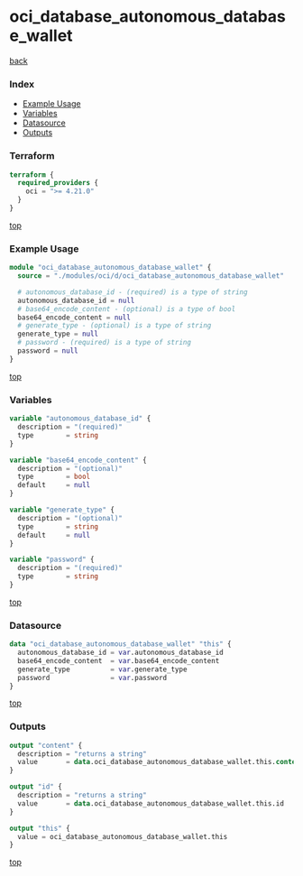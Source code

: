 # oci_database_autonomous_database_wallet

[back](../oci.md)

### Index

- [Example Usage](#example-usage)
- [Variables](#variables)
- [Datasource](#datasource)
- [Outputs](#outputs)

### Terraform

```terraform
terraform {
  required_providers {
    oci = ">= 4.21.0"
  }
}
```

[top](#index)

### Example Usage

```terraform
module "oci_database_autonomous_database_wallet" {
  source = "./modules/oci/d/oci_database_autonomous_database_wallet"

  # autonomous_database_id - (required) is a type of string
  autonomous_database_id = null
  # base64_encode_content - (optional) is a type of bool
  base64_encode_content = null
  # generate_type - (optional) is a type of string
  generate_type = null
  # password - (required) is a type of string
  password = null
}
```

[top](#index)

### Variables

```terraform
variable "autonomous_database_id" {
  description = "(required)"
  type        = string
}

variable "base64_encode_content" {
  description = "(optional)"
  type        = bool
  default     = null
}

variable "generate_type" {
  description = "(optional)"
  type        = string
  default     = null
}

variable "password" {
  description = "(required)"
  type        = string
}
```

[top](#index)

### Datasource

```terraform
data "oci_database_autonomous_database_wallet" "this" {
  autonomous_database_id = var.autonomous_database_id
  base64_encode_content  = var.base64_encode_content
  generate_type          = var.generate_type
  password               = var.password
}
```

[top](#index)

### Outputs

```terraform
output "content" {
  description = "returns a string"
  value       = data.oci_database_autonomous_database_wallet.this.content
}

output "id" {
  description = "returns a string"
  value       = data.oci_database_autonomous_database_wallet.this.id
}

output "this" {
  value = oci_database_autonomous_database_wallet.this
}
```

[top](#index)